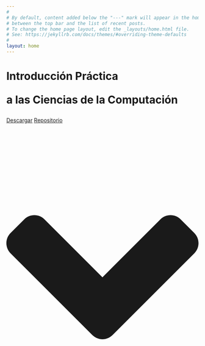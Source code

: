 ```yaml
---
#
# By default, content added below the "---" mark will appear in the home page
# between the top bar and the list of recent posts.
# To change the home page layout, edit the _layouts/home.html file.
# See: https://jekyllrb.com/docs/themes/#overriding-theme-defaults
#
layout: home
---
```


<div class="background background-fixed" style="background-image: url(https://images.unsplash.com/photo-1504333638930-c8787321eee0?ixlib=rb-1.2.1&ixid=eyJhcHBfaWQiOjEyMDd9&auto=format&fit=crop&w=1350&q=80);">
  <div class="bg-cf-radial-blue vh-100">
    <div class="hv-center text-white text-center text-shadow">
      <div id="book-title">
        <h1>
          Introducción Práctica
          <p>a las Ciencias de la Computación</p>
        </h1>
      </div>
      <a class="btn btn-danger mr-2 h-font mb-2" href="downloads.html">Descargar</a>
      <a class="btn btn-secondary h-font mb-2" href="docs.html">Repositorio</a>
    </div>
    <span class="to-bottom h-center display-4 text-white">
      <a href="#start" class="text-light"><svg class="svg-inline--fa fa-angle-down fa-w-10" aria-hidden="true" focusable="false" data-prefix="fas" data-icon="angle-down" role="img" xmlns="http://www.w3.org/2000/svg" viewBox="0 0 320 512" data-fa-i2svg=""><path fill="currentColor" d="M143 352.3L7 216.3c-9.4-9.4-9.4-24.6 0-33.9l22.6-22.6c9.4-9.4 24.6-9.4 33.9 0l96.4 96.4 96.4-96.4c9.4-9.4 24.6-9.4 33.9 0l22.6 22.6c9.4 9.4 9.4 24.6 0 33.9l-136 136c-9.2 9.4-24.4 9.4-33.8 0z"></path></svg><!-- <i class="fas fa-angle-down"></i> --></a>
    </span>
  </div>
</div>

